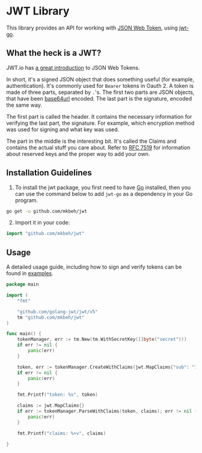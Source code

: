 # JWT Library

This library provides an API for working with [JSON Web Token](https://datatracker.ietf.org/doc/html/rfc7519),
using [jwt-go](github.com/golang-jwt/jwt).

## What the heck is a JWT?

JWT.io has [a great introduction](https://jwt.io/introduction) to JSON Web
Tokens.

In short, it's a signed JSON object that does something useful (for example,
authentication). It's commonly used for `Bearer` tokens in Oauth 2. A token is
made of three parts, separated by `.`'s. The first two parts are JSON objects,
that have been [base64url](https://datatracker.ietf.org/doc/html/rfc4648)
encoded. The last part is the signature, encoded the same way.

The first part is called the header. It contains the necessary information for
verifying the last part, the signature. For example, which encryption method
was used for signing and what key was used.

The part in the middle is the interesting bit. It's called the Claims and
contains the actual stuff you care about. Refer to [RFC
7519](https://datatracker.ietf.org/doc/html/rfc7519) for information about
reserved keys and the proper way to add your own.

## Installation Guidelines

1. To install the jwt package, you first need to have
   [Go](https://go.dev/doc/install) installed, then you can use the command
   below to add `jwt-go` as a dependency in your Go program.

```sh
go get -u github.com/mkbeh/jwt
```

2. Import it in your code:

```go
import "github.com/mkbeh/jwt"
```

## Usage

A detailed usage guide, including how to sign and verify tokens can be found
in [examples](https://github.com/mkbeh/jwt/tree/main/examples).

```go
package main

import (
	"fmt"

	"github.com/golang-jwt/jwt/v5"
	tm "github.com/mkbeh/jwt"
)

func main() {
	tokenManager, err := tm.New(tm.WithSecretKey([]byte("secret")))
	if err != nil {
		panic(err)
	}

	token, err := tokenManager.CreateWithClaims(jwt.MapClaims{"sub": "123"})
	if err != nil {
		panic(err)
	}

	fmt.Printf("token: %s", token)

	claims := jwt.MapClaims{}
	if err := tokenManager.ParseWithClaims(token, claims); err != nil {
		panic(err)
	}

	fmt.Printf("claims: %+v", claims)

}

```